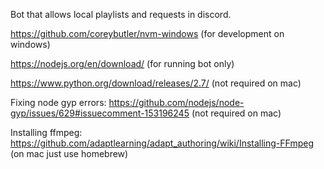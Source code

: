 Bot that allows local playlists and requests in discord.


https://github.com/coreybutler/nvm-windows (for development on windows)

https://nodejs.org/en/download/ (for running bot only)

https://www.python.org/download/releases/2.7/ (not required on mac)

Fixing node gyp errors: https://github.com/nodejs/node-gyp/issues/629#issuecomment-153196245 (not required on mac)

Installing ffmpeg: https://github.com/adaptlearning/adapt_authoring/wiki/Installing-FFmpeg (on mac just use homebrew)
